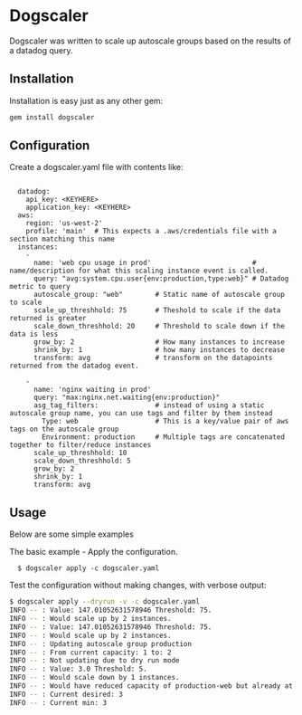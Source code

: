 Dogscaler
=======================
Dogscaler was written to scale up autoscale groups based on the results of a 
datadog query.

## Installation
Installation is easy just as any other gem:

```bash
gem install dogscaler

```

## Configuration
Create a dogscaler.yaml file with contents like:

```

  datadog:
    api_key: <KEYHERE>
    application_key: <KEYHERE>
  aws:
    region: 'us-west-2'
    profile: 'main'  # This expects a .aws/credentials file with a section matching this name
  instances:
    -
      name: 'web cpu usage in prod'                         # name/description for what this scaling instance event is called.
      query: "avg:system.cpu.user{env:production,type:web}" # Datadog metric to query
      autoscale_group: "web"        # Static name of autoscale group to scale  
      scale_up_threshhold: 75       # Theshold to scale if the data returned is greater
      scale_down_threshhold: 20     # Threshold to scale down if the data is less 
      grow_by: 2                    # How many instances to increase
      shrink_by: 1                  # how many instances to decrease
      transform: avg                # transform on the datapoints returned from the datadog event.
  
    -
      name: 'nginx waiting in prod'
      query: "max:nginx.net.waiting{env:production}"
      asg_tag_filters:              # instead of using a static autoscale group name, you can use tags and filter by them instead
        Type: web                   # This is a key/value pair of aws tags on the autoscale group
        Environment: production     # Multiple tags are concatenated together to filter/reduce instances
      scale_up_threshhold: 10
      scale_down_threshhold: 5
      grow_by: 2
      shrink_by: 1
      transform: avg

```

## Usage


Below are some simple examples

The basic example - Apply the configuration.

```
  $ dogscaler apply -c dogscaler.yaml
```

Test the configuration without making changes, with verbose output:

```bash
$ dogscaler apply --dryrun -v -c dogscaler.yaml
INFO -- : Value: 147.01052631578946 Threshold: 75.
INFO -- : Would scale up by 2 instances.
INFO -- : Value: 147.01052631578946 Threshold: 75.
INFO -- : Would scale up by 2 instances.
INFO -- : Updating autoscale group production
INFO -- : From current capacity: 1 to: 2
INFO -- : Not updating due to dry run mode
INFO -- : Value: 3.0 Threshold: 5.
INFO -- : Would scale down by 1 instances.
INFO -- : Would have reduced capacity of production-web but already at minimum.
INFO -- : Current desired: 3
INFO -- : Current min: 3
```


